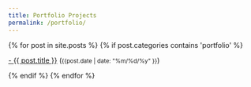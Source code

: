 ```yaml
---
title: Portfolio Projects
permalink: /portfolio/
---
```


<div class="content list">
  {% for post in site.posts %}
    {% if post.categories contains 'portfolio' %}
    <div class="list-item">
    <p class="list-post-title">
        <a href="{{ site.baseurl }}{{ post.url }}">- {{ post.title }}</a> (<small>{{post.date | date: "%m/%d/%y" }}</small>)
        </p>
    </div>
    {% endif %}
  {% endfor %}
</div>

